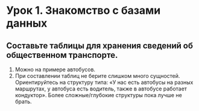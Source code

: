 # Урок 1. Знакомство с базами данных

## Составьте таблицы для хранения сведений об общественном транспорте.
1. Можно на примере автобусов.
2. При составлении таблиц не берите слишком много сущностей. Ориентируйтесь на структуру типа: «У нас есть автобусы на разных маршрутах, у автобуса есть водитель, также в автобусе работает кондуктор». Более сложные/глубокие структуры пока лучше не брать.